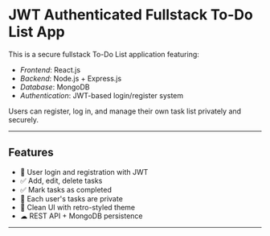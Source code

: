 # JWT Authenticated Fullstack To-Do List App

This is a secure fullstack To-Do List application featuring:

- *Frontend*: React.js  
- *Backend*: Node.js + Express.js  
- *Database*: MongoDB  
- *Authentication*: JWT-based login/register system

Users can register, log in, and manage their own task list privately and securely.

---

## Features

- 🔐 User login and registration with JWT
- ✅ Add, edit, delete tasks
- ✅ Mark tasks as completed
- 📄 Each user's tasks are private
- 🎨 Clean UI with retro-styled theme
- ☁ REST API + MongoDB persistence

---

